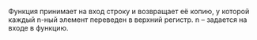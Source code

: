 Функция принимает на вход строку и возвращает её копию, у которой каждый n-ный элемент переведен в верхний регистр. n – задается на входе в функцию.
 

